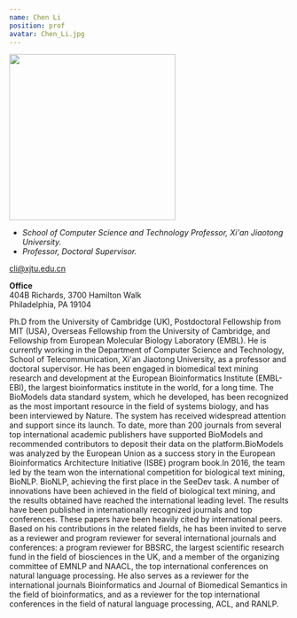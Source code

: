 ```yaml
---
name: Chen Li
position: prof
avatar: Chen_Li.jpg
---
```


<img width="300" src="{{site.baseurl}}/images/people/{{page.avatar}}" data-action="zoom">

- _School of Computer Science and Technology Professor, Xi'an Jiaotong University._ <br>
- _Professor, Doctoral Supervisor._

<!--<i class="fa fa-envelope-o"></i> `cli@xjtu.edu.cn`-->
<a href="cli@xjtu.edu.cn"><i class="fa fa-envelope-o"></i> cli@xjtu.edu.cn</a>

**Office**<br>
404B Richards, 3700 Hamilton Walk <br>
Philadelphia, PA 19104

Ph.D from the University of Cambridge (UK), Postdoctoral Fellowship from MIT (USA), Overseas Fellowship from the University of Cambridge, and Fellowship from European Molecular Biology Laboratory (EMBL). He is currently working in the Department of Computer Science and Technology, School of Telecommunication, Xi'an Jiaotong University, as a professor and doctoral supervisor. He has been engaged in biomedical text mining research and development at the European Bioinformatics Institute (EMBL-EBI), the largest bioinformatics institute in the world, for a long time. The BioModels data standard system, which he developed, has been recognized as the most important resource in the field of systems biology, and has been interviewed by Nature. The system has received widespread attention and support since its launch. To date, more than 200 journals from several top international academic publishers have supported BioModels and recommended contributors to deposit their data on the platform.BioModels was analyzed by the European Union as a success story in the European Bioinformatics Architecture Initiative (ISBE) program book.In 2016, the team led by the team won the international competition for biological text mining, BioNLP. BioNLP, achieving the first place in the SeeDev task. A number of innovations have been achieved in the field of biological text mining, and the results obtained have reached the international leading level. The results have been published in internationally recognized journals and top conferences. These papers have been heavily cited by international peers. Based on his contributions in the related fields, he has been invited to serve as a reviewer and program reviewer for several international journals and conferences: a program reviewer for BBSRC, the largest scientific research fund in the field of biosciences in the UK, and a member of the organizing committee of EMNLP and NAACL, the top international conferences on natural language processing. He also serves as a reviewer for the international journals Bioinformatics and Journal of Biomedical Semantics in the field of bioinformatics, and as a reviewer for the top international conferences in the field of natural language processing, ACL, and RANLP.